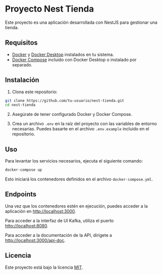 # Proyecto Nest Tienda

Este proyecto es una aplicación desarrollada con NestJS para gestionar una tienda.

## Requisitos

- [Docker](https://www.docker.com/) y [Docker Desktop](https://www.docker.com/products/docker-desktop) instalados en tu sistema.
- [Docker Compose](https://docs.docker.com/compose/) incluido con Docker Desktop o instalado por separado.

## Instalación

1. Clona este repositorio:
  ```bash
  git clone https://github.com/tu-usuario/nest-tienda.git
  cd nest-tienda
  ```

2. Asegúrate de tener configurado Docker y Docker Compose.

3. Crea un archivo `.env` en la raíz del proyecto con las variables de entorno necesarias. Puedes basarte en el archivo `.env.example` incluido en el repositorio.

## Uso

Para levantar los servicios necesarios, ejecuta el siguiente comando:

```bash
docker-compose up
```

Esto iniciará los contenedores definidos en el archivo `docker-compose.yml`.

## Endpoints

Una vez que los contenedores estén en ejecución, puedes acceder a la aplicación en [http://localhost:3000](http://localhost:3000).

Para acceder a la interfaz de UI Kafka, utiliza el puerto [http://localhost:8080](http://localhost:8080).

Para acceder a la documentación de la API, dirígete a [http://localhost:3000/api-doc](http://localhost:3000/api-doc).

## Licencia

Este proyecto está bajo la licencia [MIT](LICENSE).